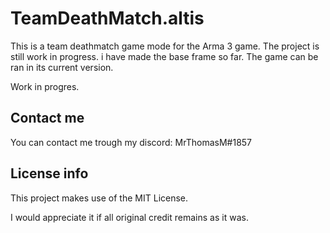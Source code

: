 # TeamDeathMatch.altis
This is a team deathmatch game mode for the Arma 3 game. The project is still work in progress. i have made the base frame so far. The game can be ran in its current version.

Work in progres.

## Contact me
You can contact me trough my discord: MrThomasM#1857

## License info
This project makes use of the MIT License.

I would appreciate it if all original credit remains as it was.
